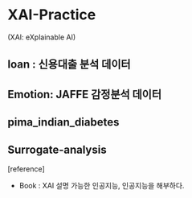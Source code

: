 # XAI-Practice
(XAI: eXplainable AI)
## loan : 신용대출 분석 데이터

## Emotion: JAFFE 감정분석 데이터

## pima_indian_diabetes

## Surrogate-analysis





[reference]
- Book : XAI 설명 가능한 인공지능, 인공지능을 해부하다.

